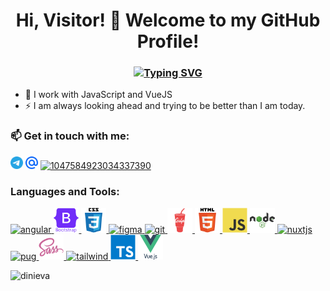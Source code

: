 <h1 align="center">  Hi, Visitor! 👋 Welcome to my GitHub Profile!</h1>

<h3 align="center"><a href="https://git.io/typing-svg"><img src="https://readme-typing-svg.herokuapp.com?font=Fira+Code&weight=500&size=22&pause=1000&color=423189&center=true&repeat=true&width=800&lines=My+name+is+Rezeda.+I+am+frontend+developer+👨‍💻" alt="Typing SVG" /></a></a></h3>

- 🔭 I work with JavaScript and VueJS
- ⚡ I am always looking ahead and trying to be better than I am today.
<h3 align="left">📫 Get in touch with me:</h3>
<p align="left" dir="auto"><a href="https://t.me/RezeDi" rel="nofollow noopener noreferrer" target="_blank"><img src="https://github.com/dinieva/dinieva/raw/main/telegram.svg" alt="Telegram" height="20" style="max-width: 100%;"></a> <a href="mailto:dinievarezeda@mail.ru" target="_blank" rel ="nofollow noopener noreferrer"><img src="https://github.com/dinieva/dinieva/raw/main/mail.svg" alt="dinievarezeda@mail.ru" height="20" width="20" style="max-width: 100%"/></a> <a href="https://discord.gg/1047584923034337390" target="_blank" rel ="nofollow noopener noreferrer "><img src="https://raw.githubusercontent.com/rahuldkjain/github-profile-readme-generator/master/src/images/icons/Social/discord.svg" alt="1047584923034337390" height="20"style="max-width: 100%;"/></a>
</p>

<h3 align="left">Languages and Tools:</h3>
<p align="left"> <a href="https://angular.io" target="_blank" rel="noreferrer"> <img src="https://angular.io/assets/images/logos/angular/angular.svg" alt="angular" width="40" height="40"/> </a> <a href="https://getbootstrap.com" target="_blank" rel="noreferrer"> <img src="https://raw.githubusercontent.com/devicons/devicon/master/icons/bootstrap/bootstrap-plain-wordmark.svg" alt="bootstrap" width="40" height="40"/> </a> <a href="https://www.w3schools.com/css/" target="_blank" rel="noreferrer"> <img src="https://raw.githubusercontent.com/devicons/devicon/master/icons/css3/css3-original-wordmark.svg" alt="css3" width="40" height="40"/> </a> <a href="https://www.figma.com/" target="_blank" rel="noreferrer"> <img src="https://www.vectorlogo.zone/logos/figma/figma-icon.svg" alt="figma" width="40" height="40"/> </a> <a href="https://git-scm.com/" target="_blank" rel="noreferrer"> <img src="https://www.vectorlogo.zone/logos/git-scm/git-scm-icon.svg" alt="git" width="40" height="40"/> </a> <a href="https://gulpjs.com" target="_blank" rel="noreferrer"> <img src="https://raw.githubusercontent.com/devicons/devicon/master/icons/gulp/gulp-plain.svg" alt="gulp" width="40" height="40"/> </a> <a href="https://www.w3.org/html/" target="_blank" rel="noreferrer"> <img src="https://raw.githubusercontent.com/devicons/devicon/master/icons/html5/html5-original-wordmark.svg" alt="html5" width="40" height="40"/> </a> <a href="https://developer.mozilla.org/en-US/docs/Web/JavaScript" target="_blank" rel="noreferrer"> <img src="https://raw.githubusercontent.com/devicons/devicon/master/icons/javascript/javascript-original.svg" alt="javascript" width="40" height="40"/> </a> <a href="https://nodejs.org" target="_blank" rel="noreferrer"> <img src="https://raw.githubusercontent.com/devicons/devicon/master/icons/nodejs/nodejs-original-wordmark.svg" alt="nodejs" width="40" height="40"/> </a> <a href="https://nuxtjs.org/" target="_blank" rel="noreferrer"> <img src="https://www.vectorlogo.zone/logos/nuxtjs/nuxtjs-icon.svg" alt="nuxtjs" width="40" height="40"/> </a> <a href="https://pugjs.org" target="_blank" rel="noreferrer"> <img src="https://cdn.worldvectorlogo.com/logos/pug.svg" alt="pug" width="40" height="40"/> </a> <a href="https://sass-lang.com" target="_blank" rel="noreferrer"> <img src="https://raw.githubusercontent.com/devicons/devicon/master/icons/sass/sass-original.svg" alt="sass" width="40" height="40"/> </a> <a href="https://tailwindcss.com/" target="_blank" rel="noreferrer"> <img src="https://www.vectorlogo.zone/logos/tailwindcss/tailwindcss-icon.svg" alt="tailwind" width="40" height="40"/> </a> <a href="https://www.typescriptlang.org/" target="_blank" rel="noreferrer"> <img src="https://raw.githubusercontent.com/devicons/devicon/master/icons/typescript/typescript-original.svg" alt="typescript" width="40" height="40"/> </a> <a href="https://vuejs.org/" target="_blank" rel="noreferrer"> <img src="https://raw.githubusercontent.com/devicons/devicon/master/icons/vuejs/vuejs-original-wordmark.svg" alt="vuejs" width="40" height="40"/> </a> </p>

<p><img align="left" src="https://github-readme-stats.vercel.app/api/top-langs?username=dinieva&show_icons=true&locale=en&layout=compact" alt="dinieva" /></p>


